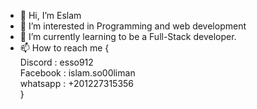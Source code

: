 - 👋 Hi, I’m Eslam
- 👀 I’m interested in Programming and web development  
- 🌱 I’m currently learning to be a Full-Stack developer.
- 📫 How to reach me { <br>
      Discord : esso912 <br>
      Facebook : islam.so00liman <br>
      whatsapp : +201227315356 <br>
      }


<!---
Es912/Es912 is a ✨ special ✨ repository because its `README.md` (this file) appears on your GitHub profile.
You can click the Preview link to take a look at your changes.
--->
